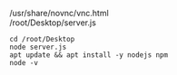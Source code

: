 /usr/share/novnc/vnc.html  
/root/Desktop/server.js  

`cd /root/Desktop`  
`node server.js`  
`apt update && apt install -y nodejs npm`  
`node -v`  
